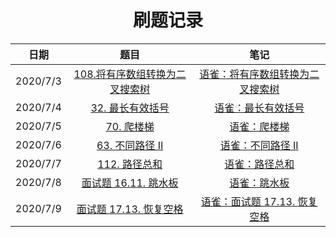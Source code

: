 <h1 align="center">
    刷题记录
</h1>


|   日期   |                             题目                             |                             笔记                             |
| :------: | :----------------------------------------------------------: | :----------------------------------------------------------: |
| 2020/7/3 | [108.将有序数组转换为二叉搜索树](https://leetcode-cn.com/problems/convert-sorted-array-to-binary-search-tree/) | [语雀：将有序数组转换为二叉搜索树](https://www.yuque.com/zhoujx/study/hy9l2c) |
| 2020/7/4 | [32. 最长有效括号](https://leetcode-cn.com/problems/longest-valid-parentheses/) | [语雀：最长有效括号](https://www.yuque.com/zhoujx/study/howh9y) |
| 2020/7/5 | [70. 爬楼梯](https://leetcode-cn.com/problems/climbing-stairs/) |  [语雀：爬楼梯](https://www.yuque.com/zhoujx/study/ngav2a)   |
| 2020/7/6 | [63. 不同路径 II](https://leetcode-cn.com/problems/unique-paths-ii/) | [语雀：不同路径 II](https://www.yuque.com/zhoujx/study/hu3cha) |
| 2020/7/7 | [112. 路径总和](https://leetcode-cn.com/problems/path-sum/)  | [语雀：路径总和](https://www.yuque.com/zhoujx/study/nm4rei)  |
| 2020/7/8 | [面试题 16.11. 跳水板](https://leetcode-cn.com/problems/diving-board-lcci/) |  [语雀：跳水板](https://www.yuque.com/zhoujx/study/xtu1ig)   |
| 2020/7/9 | [面试题 17.13. 恢复空格](https://leetcode-cn.com/problems/re-space-lcci/) | [语雀：面试题 17.13. 恢复空格](https://www.yuque.com/zhoujx/study/cf7s09) |
